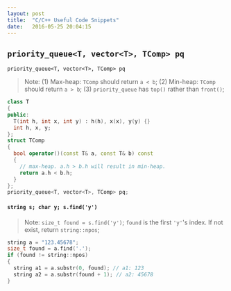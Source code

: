 ```yaml
---
layout: post
title:  "C/C++ Useful Code Snippets"
date:   2016-05-25 20:04:15
---
```


## `priority_queue<T, vector<T>, TComp> pq`
`priority_queue<T, vector<T>, TComp> pq`
> Note:
> (1) Max-heap: `TComp` should return `a < b`;
> (2) Min-heap: `TComp` should return `a > b`;
> (3) `priority_queue` has `top()` rather than `front()`;

```cpp
class T
{
public:
  T(int h, int x, int y) : h(h), x(x), y(y) {}
  int h, x, y;
};
struct TComp
{
  bool operator()(const T& a, const T& b) const
  {
    // max-heap. a.h > b.h will result in min-heap.
    return a.h < b.h; 
  }
};
priority_queue<T, vector<T>, TComp> pq;
```

#### `string s; char y; s.find('y')`
> Note: `size_t found = s.find('y')`; `found` is the first `'y'`'s index. If not exist, return `string::npos`;

```cpp
string a = "123.45678";
size_t found = a.find('.');
if (found != string::npos)
{
  string a1 = a.substr(0, found); // a1: 123
  string a2 = a.substr(found + 1); // a2: 45678
}
```
